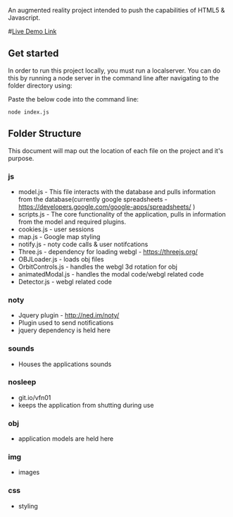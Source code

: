 An augmented reality project intended to push the capabilities of HTML5 & Javascript. 

#[Live Demo Link](https://augprojectar.herokuapp.com/)


## Get started 
In order to run this project locally, you must run a localserver. You can do this by running a node server in the command line after navigating to the folder directory using: 

Paste the below code into the command line: 

```
node index.js
```

## Folder Structure 

This document will map out the location of each file on the project and it's purpose. 

### js
- model.js - This file interacts with the database and pulls information from the database(currently google spreadsheets - https://developers.google.com/google-apps/spreadsheets/ )
- scripts.js - The core functionality of the application, pulls in information from the model and required plugins. 
- cookies.js - user sessions
- map.js - Google map styling
- notify.js - noty code calls & user notifcations
- Three.js - dependency for loading webgl - https://threejs.org/
- OBJLoader.js - loads obj files
- OrbitControls.js - handles the webgl 3d rotation for obj
- animatedModal.js - handles the modal code/webgl related code
- Detector.js - webgl related code

### noty 
- Jquery plugin - http://ned.im/noty/
- Plugin used to send notifications 
- jquery dependency is held here 

### sounds
- Houses the applications sounds

### nosleep
- git.io/vfn01
- keeps the application from shutting during use

### obj 
- application models are held here

### img
- images

### css 
- styling 

